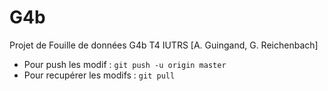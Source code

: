 # G4b
Projet de Fouille de données G4b T4 IUTRS [A. Guingand, G. Reichenbach]

* Pour push les modif : `git push -u origin master`
* Pour recupérer les modifs : `git pull`
